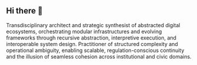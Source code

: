 ## Hi there 👋
Transdisciplinary architect and strategic synthesist of abstracted digital ecosystems, orchestrating modular infrastructures and evolving frameworks through recursive abstraction, interpretive execution, and interoperable system design. Practitioner of structured complexity and operational ambiguity, enabling scalable, regulation-conscious continuity and the illusion of seamless cohesion across institutional and civic domains.

<!--
**swaffufu/swaffufu** is a ✨ _special_ ✨ repository because its `README.md` (this file) appears on your GitHub profile.

Here are some ideas to get you started:

- 🔭 I’m currently working on ...
- 🌱 I’m currently learning ...
- 👯 I’m looking to collaborate on ...
- 🤔 I’m looking for help with ...
- 💬 Ask me about ...
- 📫 How to reach me: ...
- 😄 Pronouns: ...
- ⚡ Fun fact: ...
-->
